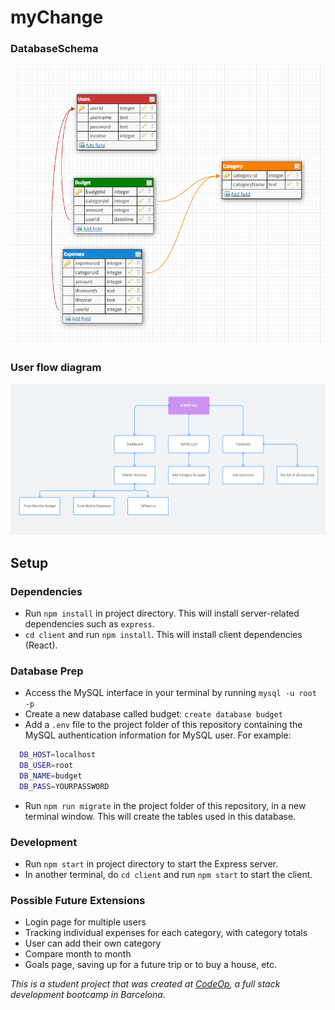 # myChange

### DatabaseSchema
![](Database%20Schema.png)


### User flow diagram
![](FlowMapp.png)


## Setup
### Dependencies

- Run `npm install` in project directory. This will install server-related dependencies such as `express`.
- `cd client` and run `npm install`. This will install client dependencies (React).

### Database Prep

- Access the MySQL interface in your terminal by running `mysql -u root -p`
- Create a new database called budget: `create database budget`
- Add a `.env` file to the project folder of this repository containing the MySQL authentication information for MySQL user. For example:

```bash
  DB_HOST=localhost
  DB_USER=root
  DB_NAME=budget
  DB_PASS=YOURPASSWORD
```

- Run `npm run migrate` in the project folder of this repository, in a new terminal window. This will create the tables used in this database.

### Development

- Run `npm start` in project directory to start the Express server.
- In another terminal, do `cd client` and run `npm start` to start the client. 

### Possible Future Extensions

- Login page for multiple users
- Tracking individual expenses for each category, with category totals
- User can add their own category
- Compare month to month
- Goals page, saving up for a future trip or to buy a house, etc.


_This is a student project that was created at [CodeOp](http://codeop.tech), a full stack development bootcamp in Barcelona._